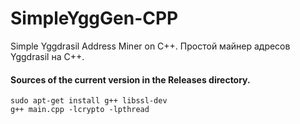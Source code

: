 # SimpleYggGen-CPP

Simple Yggdrasil Address Miner on C++. Простой майнер адресов Yggdrasil на C++. 


#### Sources of the current version in the Releases directory.

```
sudo apt-get install g++ libssl-dev
g++ main.cpp -lcrypto -lpthread
```